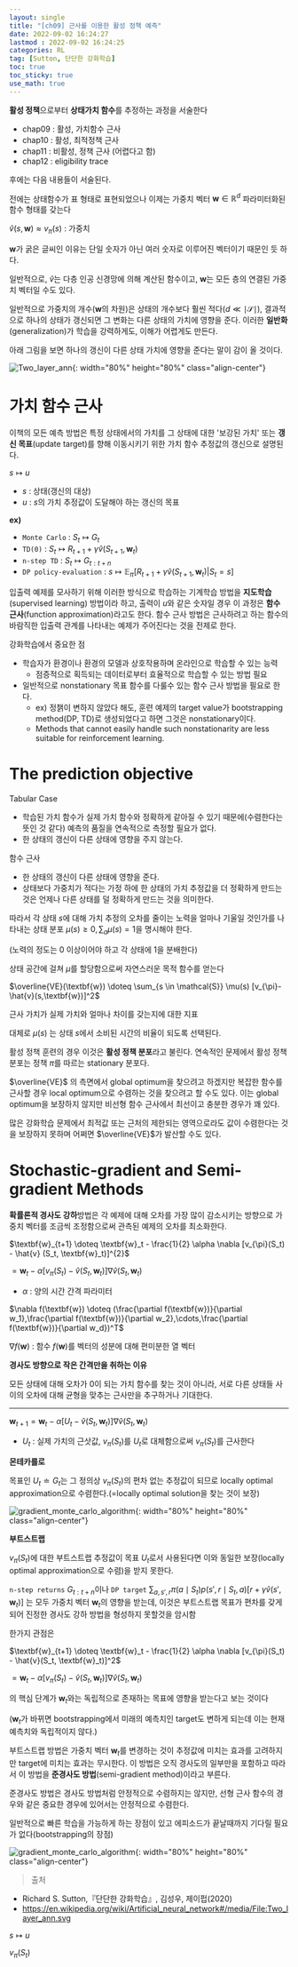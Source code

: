 ```yaml
---
layout: single
title: "[ch09] 근사를 이용한 활성 정책 예측"
date: 2022-09-02 16:24:27
lastmod : 2022-09-02 16:24:25
categories: RL
tag: [Sutton, 단단한 강화학습]
toc: true
toc_sticky: true
use_math: true
---
```


**활성 정책**으로부터 **상태가치 함수**를 추정하는 과정을 서술한다

* chap09 : 활성, 가치함수 근사
* chap10 : 활성, 최적정책 근사
* chap11 : 비활성, 정책 근사 (어렵다고 함)
* chap12 : eligibility trace

후에는 다음 내용들이 서술된다.

전에는 상태함수가 표 형태로 표현되었으나 이제는 가중치 벡터 $\textbf{w}\in\mathbb{R}^{d}$ 파라미터화된 함수 형태를 갖는다

$\hat{v}(s, \textbf{w}) \approx v_{\pi}(s)$ : 가중치

$\textbf{w}$가 굵은 글씨인 이유는 단일 숫자가 아닌 여러 숫자로 이루어진 벡터이기 때문인 듯 하다.

일반적으로, $\hat{v}$는 다층 인공 신경망에 의해 계산된 함수이고, $\textbf{w}$는 모든 층의 연결된 가중치 벡터일 수도 있다.

일반적으로 가중치의 개수($\textbf{w}$의 차원)은 상태의 개수보다 훨씬 적다($d \ll \mid \mathcal{S} \mid$), 결과적으로 하나의 상태가 갱신되면 그 변화는 다른 상태의 가치에 영향을 준다. 이러한 **일반화**(generalization)가 학습을 강력하게도, 이해가 어렵게도 만든다.

아래 그림을 보면 하나의 갱신이 다른 상태 가치에 영향을 준다는 말이 감이 올 것이다.

![Two_layer_ann](../../assets/images/ai/Two_layer_ann.svg){: width="80%" height="80%" class="align-center"}

# 가치 함수 근사

이책의 모든 예측 방법은 특정 상태에서의 가치를 그 상태에 대한 '보강된 가치' 또는 **갱신 목표**(update target)를 향해 이동시키기 위한 가치 함수 추정값의 갱신으로 설명된다.

$s \mapsto u$
* $s$ : 상태(갱신의 대상)
* $u$ : $s$의 가치 추정값이 도달해야 하는 갱신의 목표

**ex)**

* `Monte Carlo` : $S_t \mapsto G_t$
* `TD(0)` : $S_t \mapsto R_{t+1}+\gamma \hat{v}(S_{t+1}, \textbf{w}_t)$
* `n-step TD` : $S_t \mapsto G_{t:t+n}$
* `DP policy-evaluation` : $s \mapsto \mathbb{E}_{\pi} [R_{t+1} + \gamma \hat{v}(S_{t+1}, \textbf{w}_{t}) \vert S_{t} = s]$

입출력 예제를 모사하기 위해 이러한 방식으로 학습하는 기계학습 방법을 **지도학습**(supervised learning) 방법이라 하고, 출력이 $u$와 같은 숫자일 경우 이 과정은 **함수 근사**(function approximation)라고도 한다. 함수 근사 방법은 근사하려고 하는 함수의 바람직한 입출력 관계를 나타내는 예제가 주어진다는 것을 전제로 한다.

강화학습에서 중요한 점
* 학습자가 환경이나 환경의 모델과 상호작용하며 온라인으로 학습할 수 있는 능력
  * 점증적으로 획득되는 데이터로부터 효율적으로 학습할 수 있는 방법 필요
* 일반적으로 nonstationary 목표 함수를 다룰수 있는 함수 근사 방법을 필요로 한다.
  * ex) 정챍이 변하지 않았다 해도, 훈련 예제의 target value가 bootstrapping method(DP, TD)로 생성되었다고 하면 그것은 nonstationary이다.
  * Methods that cannot easily handle such nonstationarity are less suitable for reinforcement learning.

# The prediction objective

Tabular Case
* 학습된 가치 함수가 실제 가치 함수와 정확하게 같아질 수 있기 때문에(수렴한다는 뜻인 것 같다) 예측의 품질을 연속적으로 측정할 필요가 없다.
* 한 상태의 갱신이 다른 상태에 영향을 주지 않는다.

함수 근사
* 한 상태의 갱신이 다른 상태에 영향을 준다.
* 상태보다 가중치가 적다는 가정 하에 한 상태의 가치 추정값을 더 정확하게 만드는 것은 언제나 다른 상태를 덜 정확하게 만드는 것을 의미한다.

따라서 각 상태 $s$에 대해 가치 추정의 오차를 줄이는 노력을 얼마나 기울일 것인가를 나타내는 상태 분포 $\mu(s) \geq 0, \sum_a \mu(s)=1$을 명시해야 한다.

(노력의 정도는 0 이상이어야 하고 각 상태에 1을 분배한다)

상태 공간에 걸쳐 $\mu$를 할당함으로써 자연스러운 목적 함수를 얻는다

$\overline{VE}(\textbf{w}) \doteq \sum_{s \in \mathcal{S}} \mu(s) [v_{\pi}-\hat{v}(s,\textbf{w})]^2$

근사 가치가 실제 가치와 얼마나 차이를 갖는지에 대한 지표

대체로 $\mu(s)$ 는 상태 $s$에서 소비된 시간의 비율이 되도록 선택된다.

활성 정책 훈련의 경우 이것은 **활성 정책 분포**라고 불린다.
연속적인 문제에서 활성 정책 분포는 정책 $\pi$를 따르는 stationary 분포다.

$\overline{VE}$ 의 측면에서 global optimum을 찾으려고 하겠지만 복잡한 함수를 근사할 경우 local optimum으로 수렴하는 것을 찾으려고 할 수도 있다. 이는 global optimum을 보장하지 않지만 비선형 함수 근사에서 최선이고 충분한 경우가 꽤 있다.

많은 강화학습 문제에서 최적값 또는 근처의 제한되는 영역으로라도 값이 수렴한다는 것을 보장하지 못하며 어쩌면 $\overline{VE}$가 발산할 수도 있다.

# Stochastic-gradient and Semi-gradient Methods

**확률론적 경사도 강하**방법은 각 예제에 대해 오차를 가장 많이 감소시키는 방향으로 가중치 벡터를 조금씩 조정함으로써 관측된 예제의 오차를 최소화한다.

$\textbf{w}_{t+1} \doteq \textbf{w}_t - \frac{1}{2} \alpha \nabla [v_{\pi}(S_t) - \hat{v} (S_t, \textbf{w}_t)]^{2}$

$=\textbf{w}_t - \alpha[v_{\pi}(S_t) - \hat{v}(S_t, \textbf{w}_t)]\nabla \hat{v}(S_t,\textbf{w}_t)$

* $\alpha$ : 양의 시간 간격 파라미터

$\nabla f(\textbf{w}) \doteq (\frac{\partial f(\textbf{w})}{\partial w_1},\frac{\partial f(\textbf{w})}{\partial w_2},\cdots,\frac{\partial f(\textbf{w})}{\partial w_d})^T$

$\nabla f(\textbf{w})$ : 함수 $f(\textbf{w})$를 벡터의 성분에 대해 편미분한 열 벡터

**경사도 방향으로 작은 간격만을 취하는 이유**

모든 상태에 대해 오차가 0이 되는 가치 함수를 찾는 것이 아니라, 서로 다른 상태들 사이의 오차에 대해 균형을 맞추는 근사만을 추구하거나 기대한다.

---

$\textbf{w}_{t+1}=\textbf{w}_t - \alpha[U_t - \hat{v}(S_t, \textbf{w}_t)]\nabla \hat{v}(S_t,\textbf{w}_t)$

* $U_t$ : 실제 가치의 근삿값, $v_{\pi}(S_t)$를 $U_t$로 대체함으로써 $v_{\pi}(S_t)$를 근사한다

**몬테카를로**

목표인 $U_t \doteq G_t$는 그 정의상 $v_{\pi}(S_t)$의 편차 없는 추정값이 되므로 locally optimal approximation으로 수렴한다.(=locally optimal solution을 찾는 것이 보장)

![gradient_monte_carlo_algorithm](../../assets/images/rl/9_3_gradient_monte_carlo_algorithm.png){: width="80%" height="80%" class="align-center"}

**부트스트랩**

$v_{\pi}(S_t)$에 대한 부트스트랩 추정값이 목표 $U_t$로서 사용된다면 이와 동일한 보장(locally optimal approximation으로 수렴)을 받지 못한다.

`n-step returns` $G_{t:t+n}$이나 `DP target` $\sum_{a,s',r} \pi(a \mid S_t)p(s',r \mid S_t, a)[r + \gamma \hat{v}(s', \textbf{w}_t)]$ 는 모두 가중치 벡터 $\textbf{w}_t$의 영향을 받는데, 이것은 부트스트랩 목표가 편차를 갖게 되어 진정한 경사도 강하 방법을 형성하지 못할것을 암시함

한가지 관점은

$\textbf{w}_{t+1} \doteq \textbf{w}_t - \frac{1}{2} \alpha \nabla [v_{\pi}(S_t) - \hat{v}(S_t, \textbf{w}_t)]^2$

$=\textbf{w}_t - \alpha[v_{\pi}(S_t) - \hat{v}(S_t, \textbf{w}_t)]\nabla \hat{v}(S_t,\textbf{w}_t)$

의 핵심 단계가 $\textbf{w}_t$와는 독립적으로 존재하는 목표에 영향을 받는다고 보는 것이다

($\textbf{w}_t$가 바뀌면 bootstrapping에서 미래의 예측치인 target도 변하게 되는데 이는 현재 예측치와 독립적이지 않다.)

부트스트랩 방법은 가중치 벡터 $\textbf{w}_t$를 변경하는 것이 추정값에 미치는 효과를 고려하지만 target에 미치는 효과는 무시한다. 이 방법은 오직 경사도의 일부만을 포함하고 따라서 이 방법을 **준경사도 방법**(semi-gradient method)이라고 부른다.

준경사도 방법은 경사도 방법처럼 안정적으로 수렴하지는 않지만, 선형 근사 함수의 경우와 같은 중요한 경우에 있어서는 안정적으로 수렴한다.

일반적으로 빠른 학습을 가능하게 하는 장점이 있고 에피소드가 끝날때까지 기다릴 필요가 없다(bootstrapping의 장점)

![gradient_monte_carlo_algorithm](../../assets/images/rl/9_3_semi_gradient_TD.png){: width="80%" height="80%" class="align-center"}

> 출처
 - Richard S. Sutton,『단단한 강화학습』, 김성우, 제이펍(2020)
 - https://en.wikipedia.org/wiki/Artificial_neural_network#/media/File:Two_layer_ann.svg

$s \mapsto u$

$v_{\pi}(S_t)$